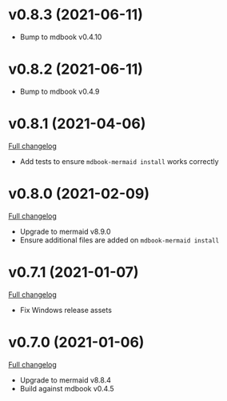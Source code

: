 # v0.8.3 (2021-06-11)

* Bump to mdbook v0.4.10

# v0.8.2 (2021-06-11)

* Bump to mdbook v0.4.9

# v0.8.1 (2021-04-06)

[Full changelog](https://github.com/badboy/mdbook-mermaid/compare/v0.8.0...v0.8.1)

* Add tests to ensure `mdbook-mermaid install` works correctly

# v0.8.0 (2021-02-09)

[Full changelog](https://github.com/badboy/mdbook-mermaid/compare/v0.7.1...v0.8.0)

* Upgrade to mermaid v8.9.0
* Ensure additional files are added on `mdbook-mermaid install`

# v0.7.1 (2021-01-07)

[Full changelog](https://github.com/badboy/mdbook-mermaid/compare/v0.7.0...v0.7.1)

* Fix Windows release assets

# v0.7.0 (2021-01-06)

[Full changelog](https://github.com/badboy/mdbook-mermaid/compare/v0.6.1...v0.7.0)

* Upgrade to mermaid v8.8.4
* Build against mdbook v0.4.5
